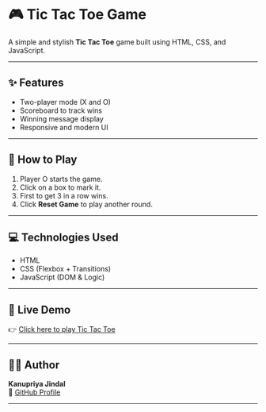 # 🎮 Tic Tac Toe Game

A simple and stylish **Tic Tac Toe** game built using HTML, CSS, and JavaScript.

---

## ✨ Features

- Two-player mode (X and O)
- Scoreboard to track wins
- Winning message display
- Responsive and modern UI

---

## 🚀 How to Play

1. Player O starts the game.
2. Click on a box to mark it.
3. First to get 3 in a row wins.
4. Click **Reset Game** to play another round.

---

## 💻 Technologies Used

- HTML
- CSS (Flexbox + Transitions)
- JavaScript (DOM & Logic)

---

## 🚀 Live Demo

👉  [Click here to play Tic Tac Toe](https://kanupriya-jindal.github.io/tic-tac-toe-game/)

---

## 🙋‍♀️ Author

**Kanupriya Jindal**  
🔗 [GitHub Profile](https://github.com/Kanupriya-jindal)

---


